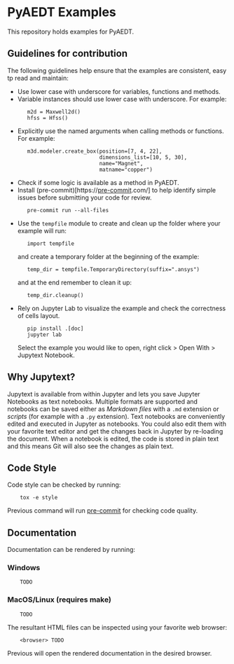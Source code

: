 # PyAEDT Examples

This repository holds examples for PyAEDT.

## Guidelines for contribution

The following guidelines help ensure that the examples are consistent, easy tp read and maintain:

- Use lower case with underscore for variables, functions and methods.
- Variable instances should use lower case with underscore.
  For example:
  ```
     m2d = Maxwell2d()
     hfss = Hfss() 
  ```
- Explicitly use the named arguments when calling methods or functions. For example:
  ```
     m3d.modeler.create_box(position=[7, 4, 22], 
                            dimensions_list=[10, 5, 30], 
                            name="Magnet", 
                            matname="copper")
  ```
- Check if some logic is available as a method in PyAEDT.
- Install (pre-commit)[https://[pre-commit](https://pre-commit.com/).com/] to help identify simple issues before submitting your code for review.
  ```
     pre-commit run --all-files
  ```
- Use the ``tempfile`` module to create and clean up the folder where your
  example will run:
  ```
     import tempfile
  ```
  and create a temporary folder at the beginning of the example:
  ```
     temp_dir = tempfile.TemporaryDirectory(suffix=".ansys")
  ```
  and at the end remember to clean it up:
  ```
     temp_dir.cleanup()
  ```
- Rely on Jupyter Lab to visualize the example and check the correctness
  of cells layout.
  ```
     pip install .[doc]
     jupyter lab
  ```
  Select the example you would like to open, right click > Open With > Jupytext Notebook.

## Why Jupytext?

Jupytext is available from within Jupyter and lets you save Jupyter Notebooks as text notebooks.
Multiple formats are supported and notebooks can be saved either as *Markdown files* with a ```.md```
extension or *scripts* (for example with a ```.py``` extension).
Text notebooks are conveniently edited and executed in Jupyter as notebooks.
You could also edit them with your favorite text editor and get the changes back in Jupyter by re-loading 
the document.
When a notebook is edited, the code is stored in plain text and this means Git 
will also see the changes as plain text. 

## Code Style

Code style can be checked by running:

```
    tox -e style
```

Previous command will run [pre-commit](https://pre-commit.com/) for checking code quality.


## Documentation

Documentation can be rendered by running:

### Windows

```
    TODO
```

### MacOS/Linux (requires make)

```
    TODO
```

The resultant HTML files can be inspected using your favorite web browser:

```
    <browser> TODO
```

Previous will open the rendered documentation in the desired browser.
